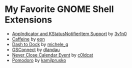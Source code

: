 # My Favorite GNOME Shell Extensions

- [AppIndicator and KStatusNotifierItem Support](https://extensions.gnome.org/extension/615/appindicator-support/) by [3v1n0](https://extensions.gnome.org/accounts/profile/3v1n0)
- [Caffeine](https://extensions.gnome.org/extension/517/caffeine/) by [eon](https://extensions.gnome.org/accounts/profile/eon)
- [Dash to Dock](https://extensions.gnome.org/extension/307/dash-to-dock/) by [michele\_g](https://extensions.gnome.org/accounts/profile/michele_g)
- [GSConnect](https://extensions.gnome.org/extension/1319/gsconnect/) by [dlandau](https://extensions.gnome.org/accounts/profile/dlandau)
- [Never Close Calendar Event](https://extensions.gnome.org/extension/1439/never-close-calendar-event/) by [c0ldcat](https://extensions.gnome.org/accounts/profile/c0ldcat)
- [Pomodoro](https://gnomepomodoro.org/) by [kamilprusko](https://extensions.gnome.org/accounts/profile/kamilprusko)
